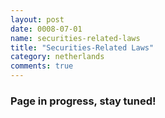 ```yaml
---
layout: post
date: 0008-07-01
name: securities-related-laws
title: "Securities-Related Laws"
category: netherlands
comments: true
---
```


### Page in progress, stay tuned!
